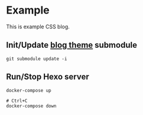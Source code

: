 # Example

This is example CSS blog.

## Init/Update [blog theme](https://github.com/jpazureid/hexo-theme-jpazure) submodule

```shell
git submodule update -i
```

## Run/Stop Hexo server

```shell
docker-compose up

# Ctrl+C
docker-compose down
```
